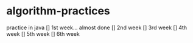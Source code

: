 # algorithm-practices
practice in java
[] 1st week... almost done
[] 2nd week
[] 3rd week
[] 4th week
[] 5th week
[] 6th week
